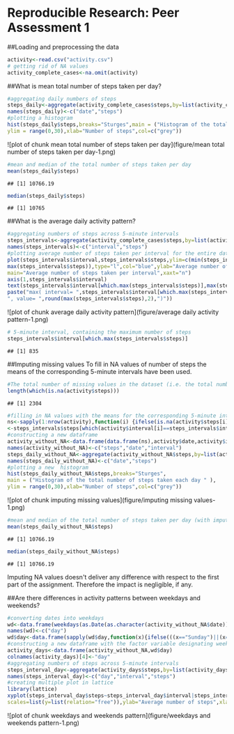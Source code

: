 Reproducible Research: Peer Assessment 1
==================================================


##Loading and preprocessing the data


```r
activity<-read.csv("activity.csv")
# getting rid of NA values
activity_complete_cases<-na.omit(activity)
```


##What is mean total number of steps taken per day?

```r
#aggregating daily numbers of steps 
steps_daily<-aggregate(activity_complete_cases$steps,by=list(activity_complete_cases$date),FUN=sum)
names(steps_daily)<-c("date","steps")
#plotting a histogram 
hist(steps_daily$steps,breaks="Sturges",main = ("Histogram of the total number of steps taken each day" ),
ylim = range(0,30),xlab="Number of steps",col=c("grey"))
```

![plot of chunk mean total number of steps taken per day](figure/mean total number of steps taken per day-1.png) 

```r
#mean and median of the total number of steps taken per day
mean(steps_daily$steps)
```

```
## [1] 10766.19
```

```r
median(steps_daily$steps)
```

```
## [1] 10765
```


##What is the average daily activity pattern?

```r
#aggregating numbers of steps across 5-minute intervals
steps_intervals<-aggregate(activity_complete_cases$steps,by=list(activity_complete_cases$interval),FUN=mean)
names(steps_intervals)<-c("interval","steps")
#plotting average number of steps taken per interval for the entire dateset
plot(steps_intervals$interval,steps_intervals$steps,ylim=c(min(steps_intervals$steps),
max(steps_intervals$steps)),type="l",col="blue",ylab="Average number of steps",  xlab="Interval",
main="Average number of steps taken per interval",xaxt="n") 
axis(1,steps_intervals$interval)
text(steps_intervals$interval[which.max(steps_intervals$steps)],max(steps_intervals$steps),
paste("max( interval= ",steps_intervals$interval[which.max(steps_intervals$steps)],
", value= ",round(max(steps_intervals$steps),2),")"))
```

![plot of chunk average daily activity pattern](figure/average daily activity pattern-1.png) 

```r
# 5-minute interval, containing the maximum number of steps
steps_intervals$interval[which.max(steps_intervals$steps)]
```

```
## [1] 835
```

##Imputing missing values
To fill in NA values of number of steps the means of the corresponding 5-minute intervals have been used.

```r
#The total number of missing values in the dataset (i.e. the total number of rows with NAs)
length(which(is.na(activity$steps)))
```

```
## [1] 2304
```

```r
#filling in NA values with the means for the corresponding 5-minute interval
ns<-sapply(1:nrow(activity),function(i) {ifelse(is.na(activity$steps[i]),activity$steps[i]
<-steps_intervals$steps[which(activity$interval[i]==steps_intervals$interval)],activity$steps[i])})
#constructing a new dataframe
activity_without_NA<-data.frame(data.frame(ns),activity$date,activity$interval)
names(activity_without_NA)<-c("steps","date","interval")
steps_daily_without_NA<-aggregate(activity_without_NA$steps,by=list(activity_without_NA$date),FUN=sum)
names(steps_daily_without_NA)<-c("date","steps")
#plotting a new  histogram
hist(steps_daily_without_NA$steps,breaks="Sturges",
main = ("Histogram of the total number of steps taken each day " ),
ylim = range(0,30),xlab="Number of steps",col=c("grey"))
```

![plot of chunk imputing missing values](figure/imputing missing values-1.png) 

```r
#mean and median of the total number of steps taken per day (with imputing NA values)
mean(steps_daily_without_NA$steps)
```

```
## [1] 10766.19
```

```r
median(steps_daily_without_NA$steps)
```

```
## [1] 10766.19
```
Imputing NA values doesn't deliver any difference with respect to the first  part of the assignment. 
Therefore the impact is negligible, if any.


##Are there differences in activity patterns between weekdays and weekends?

```r
#converting dates into weekdays
wd<-data.frame(weekdays(as.Date(as.character(activity_without_NA$date))))
names(wd)<-c("day")
wd$day<-data.frame(sapply(wd$day,function(x){ifelse(((x=="Sunday")||(x=="Saturday")),"weekend","weekday")}))
#constructing a new dataframe with the factor variable designating weekend or weekday
activity_days<-data.frame(activity_without_NA,wd$day)
colnames(activity_days)[4]<-"day"
#aggregating numbers of steps across 5-minute intervals
steps_interval_day<-aggregate(activity_days$steps,by=list(activity_days$day,activity_days$interval),FUN=mean)
names(steps_interval_day)<-c("day","interval","steps")
#creating multiple plot in lattice
library(lattice)
xyplot(steps_interval_day$steps~steps_interval_day$interval|steps_interval_day$day,type="l",layout=c(1,2),
scales=list(y=list(relation="free")),ylab="Average number of steps",xlab="Interval")
```

![plot of chunk weekdays and weekends pattern](figure/weekdays and weekends pattern-1.png) 



